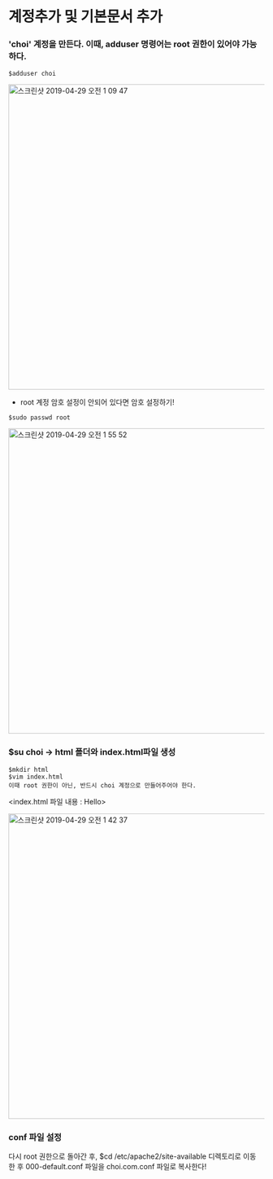 # 계정추가 및 기본문서 추가

### 'choi' 계정을 만든다. 이때, adduser 명령어는 root 권한이 있어야 가능하다.
~~~
$adduser choi
~~~

<img width="600" alt="스크린샷 2019-04-29 오전 1 09 47" src="https://user-images.githubusercontent.com/48082631/56874931-5703d700-6a78-11e9-9221-3ebe8e51b0ca.png">

* root 계정 암호 설정이 안되어 있다면 암호 설정하기!
~~~
$sudo passwd root
~~~

<img width="600" alt="스크린샷 2019-04-29 오전 1 55 52" src="https://user-images.githubusercontent.com/48082631/56874972-ab0ebb80-6a78-11e9-8f56-3062341e4fac.png">

### $su choi -> html 폴더와 index.html파일 생성
~~~
$mkdir html
$vim index.html
이때 root 권한이 아닌, 반드시 choi 계정으로 만들어주어야 한다.
~~~
<index.html 파일 내용 : Hello>

<img width="600" alt="스크린샷 2019-04-29 오전 1 42 37" src="https://user-images.githubusercontent.com/48082631/56874853-aa295a00-6a77-11e9-87bf-36724e276277.png">

### conf 파일 설정
다시 root 권한으로 돌아간 후, $cd /etc/apache2/site-available 디렉토리로 이동 한 후
000-default.conf 파일을 choi.com.conf 파일로 복사한다!



